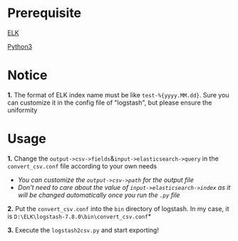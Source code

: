 # Prerequisite
 [ELK](https://www.elastic.co/what-is/elk-stack) 
 
 [Python3](https://www.python.org/downloads/)
<br>

# Notice
**1.** The format of ELK index name must be like `test-%{yyyy.MM.dd}`. Sure you can customize it in the config file of "logstash", but please ensure the uniformity
<br>

# Usage
**1.** Change the `output->csv->fields`&`input->elasticsearch->query` in the `convert_csv.conf` file according to your own needs
 - *You can customize the `output->csv->path` for the output file*
 - *Don't need to care about the value of `input->elasticsearch->index` as it will be changed automatically once you run the `.py` file*

**2.** Put the `convert_csv.conf` into the `bin` directory of logstash. In my case, it is `D:\ELK\logstash-7.8.0\bin\convert_csv.conf`*

**3.** Execute the `logstash2csv.py` and start exporting!
